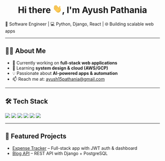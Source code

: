 <h1 align="center">
  Hi there <img src="https://raw.githubusercontent.com/ABSphreak/ABSphreak/master/gifs/Hi.gif" width="30px">, I'm Ayush Pathania
</h1>

🚀 Software Engineer | 💻 Python, Django, React | 🌐 Building scalable web apps  

---

## 👨‍💻 About Me  
- 🔭 Currently working on **full-stack web applications**  
- 🌱 Learning **system design & cloud (AWS/GCP)**  
- 💡 Passionate about **AI-powered apps & automation**  
- 📫 Reach me at: [ayush15pathania@gmail.com](mailto:your.email@example.com)  

---
## 🛠️ Tech Stack 

<p align="left">
  <a href="https://www.python.org/doc/"><img src="https://cdn.jsdelivr.net/gh/devicons/devicon/icons/python/python-original.svg" width="50"/></a>
  <a href="https://docs.djangoproject.com/"><img src="https://cdn.jsdelivr.net/gh/devicons/devicon/icons/django/django-plain.svg" width="50"/></a>
  <a href="https://react.dev/"><img src="https://cdn.jsdelivr.net/gh/devicons/devicon/icons/react/react-original.svg" width="50"/></a>
  <a href="https://www.postgresql.org/docs/"><img src="https://cdn.jsdelivr.net/gh/devicons/devicon/icons/postgresql/postgresql-original.svg" width="50"/></a>
  <a href="https://docs.docker.com/"><img src="https://cdn.jsdelivr.net/gh/devicons/devicon/icons/docker/docker-original.svg" width="50"/></a>
  <a href="https://git-scm.com/doc"><img src="https://cdn.jsdelivr.net/gh/devicons/devicon/icons/git/git-original.svg" width="50"/></a>
</p>


---

## 🚀 Featured Projects  
- [Expense Tracker](https://github.com/PathaniaOO/Expense-Tracker-django-frontend||https://github.com/PathaniaOO/Expense-Tracker-django-backend) – Full-stack app with JWT auth & dashboard  
- [Blog API](https://github.com/PathaniaOO/blogapp-django) – REST API with Django + PostgreSQL  
  

